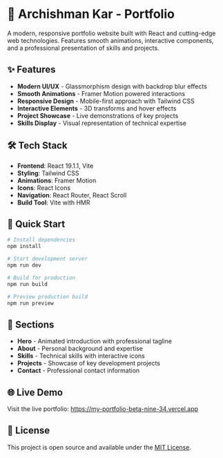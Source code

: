 # 🚀 Archishman Kar - Portfolio

A modern, responsive portfolio website built with React and cutting-edge web technologies. Features smooth animations, interactive components, and a professional presentation of skills and projects.

## ✨ Features

- **Modern UI/UX** - Glassmorphism design with backdrop blur effects
- **Smooth Animations** - Framer Motion powered interactions
- **Responsive Design** - Mobile-first approach with Tailwind CSS
- **Interactive Elements** - 3D transforms and hover effects
- **Project Showcase** - Live demonstrations of key projects
- **Skills Display** - Visual representation of technical expertise

## 🛠️ Tech Stack

- **Frontend**: React 19.1.1, Vite
- **Styling**: Tailwind CSS
- **Animations**: Framer Motion
- **Icons**: React Icons
- **Navigation**: React Router, React Scroll
- **Build Tool**: Vite with HMR

## 🚀 Quick Start

```bash
# Install dependencies
npm install

# Start development server
npm run dev

# Build for production
npm run build

# Preview production build
npm run preview
```

## 📱 Sections

- **Hero** - Animated introduction with professional tagline
- **About** - Personal background and expertise
- **Skills** - Technical skills with interactive icons
- **Projects** - Showcase of key development projects
- **Contact** - Professional contact information

## 🌐 Live Demo

Visit the live portfolio: https://my-portfolio-beta-nine-34.vercel.app

## 📄 License

This project is open source and available under the [MIT License](LICENSE).
